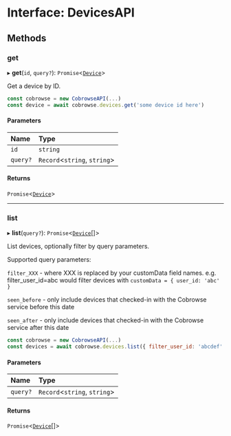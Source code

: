 # Interface: DevicesAPI

## Methods

### <a id="get" name="get"></a> get

▸ **get**(`id`, `query?`): `Promise`<[`Device`](Device.md)\>

Get a device by ID.

```javascript
const cobrowse = new CobrowseAPI(...)
const device = await cobrowse.devices.get('some device id here')
```

#### Parameters

| Name | Type |
| :------ | :------ |
| `id` | `string` |
| `query?` | `Record`<`string`, `string`\> |

#### Returns

`Promise`<[`Device`](Device.md)\>

___

### <a id="list" name="list"></a> list

▸ **list**(`query?`): `Promise`<[`Device`](Device.md)[]\>

List devices, optionally filter by query parameters.

Supported query parameters:

`filter_XXX` - where XXX is replaced by your customData field names. e.g. filter_user_id=abc would filter devices with `customData = { user_id: 'abc' }`

`seen_before` - only include devices that checked-in with the Cobrowse service before this date

`seen_after` - only include devices that checked-in with the Cobrowse service after this date

```javascript
const cobrowse = new CobrowseAPI(...)
const devices = await cobrowse.devices.list({ filter_user_id: 'abcdef' } })
```

#### Parameters

| Name | Type |
| :------ | :------ |
| `query?` | `Record`<`string`, `string`\> |

#### Returns

`Promise`<[`Device`](Device.md)[]\>
